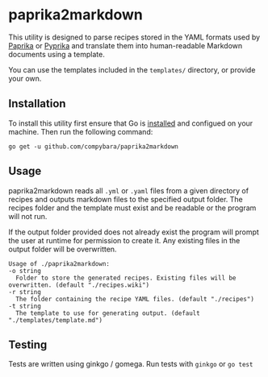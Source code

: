 # paprika2markdown

This utility is designed to parse recipes stored in the YAML formats used by [Paprika](https://paprikaapp.com/help/mac/#importrecipes) or [Pyprika](http://pyprika.readthedocs.io/en/latest/yaml-spec.html) and translate them into human-readable Markdown documents using a template.

You can use the templates included in the `templates/` directory, or provide your own.

## Installation

To install this utility first ensure that Go is [installed](https://golang.org/doc/install) and configued on your machine. Then run the following command:

  `go get -u github.com/compybara/paprika2markdown`

## Usage

paprika2markdown reads all `.yml` or `.yaml` files from a given directory of recipes and outputs markdown files to the specified output folder. The recipes folder and the template must exist and be readable or the program will not run.

If the output folder provided does not already exist the program will prompt the user at runtime for permission to create it. Any existing files in the output folder will be overwritten.

    Usage of ./paprika2markdown:
    -o string
      Folder to store the generated recipes. Existing files will be overwritten. (default "./recipes.wiki")
    -r string
      The folder containing the recipe YAML files. (default "./recipes")
    -t string
      The template to use for generating output. (default "./templates/template.md")

## Testing

Tests are written using ginkgo / gomega. Run tests with `ginkgo` or `go test`

